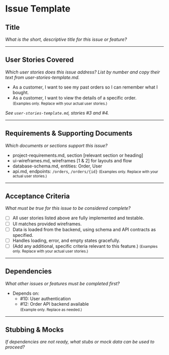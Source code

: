 # Issue Template

## Title
_What is the short, descriptive title for this issue or feature?_

---

## User Stories Covered
_Which user stories does this issue address? List by number and copy their text from user-stories-template.md._

- As a customer, I want to see my past orders so I can remember what I bought.  
- As a customer, I want to view the details of a specific order.  
  <small>(Examples only. Replace with your actual user stories.)</small>

_See `user-stories-template.md`, stories #3 and #4._

---

## Requirements & Supporting Documents
_Which documents or sections support this issue?_
- project-requirements.md, section [relevant section or heading]
- ui-wireframes.md, wireframes [1 & 2] for layouts and flow
- database-schema.md, entities: Order, User
- api.md, endpoints: `/orders`, `/orders/{id}`
  <small>(Examples only. Replace with your actual user stories.)</small>
---

## Acceptance Criteria
_What must be true for this issue to be considered complete?_
- [ ] All user stories listed above are fully implemented and testable.
- [ ] UI matches provided wireframes.
- [ ] Data is loaded from the backend, using schema and API contracts as specified.
- [ ] Handles loading, error, and empty states gracefully.
- [ ] (Add any additional, specific criteria relevant to this feature.)
  <small>(Examples only. Replace with your actual user stories.)</small>
---

## Dependencies
_What other issues or features must be completed first?_
- Depends on:
  - #10: User authentication
  - #12: Order API backend available  
    <small>(Example only. Replace as needed.)</small>

---

## Stubbing & Mocks
_If dependencies are not ready, what stubs or mock data can be used to proceed?_
